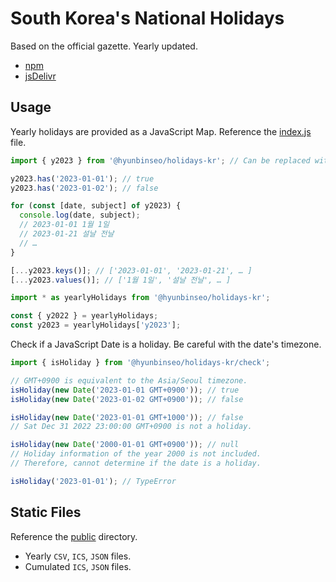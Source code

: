 # South Korea's National Holidays

Based on the official gazette. Yearly updated.

- [npm](https://www.npmjs.com/package/@hyunbinseo/holidays-kr)
- [jsDelivr](https://www.jsdelivr.com/package/npm/@hyunbinseo/holidays-kr)

## Usage

Yearly holidays are provided as a JavaScript Map. Reference the [index.js](/index.js) file.

```javascript
import { y2023 } from '@hyunbinseo/holidays-kr'; // Can be replaced with a jsDelivr URL

y2023.has('2023-01-01'); // true
y2023.has('2023-01-02'); // false

for (const [date, subject] of y2023) {
  console.log(date, subject);
  // 2023-01-01 1월 1일
  // 2023-01-21 설날 전날
  // …
}

[...y2023.keys()]; // ['2023-01-01', '2023-01-21', … ]
[...y2023.values()]; // ['1월 1일', '설날 전날', … ]
```

```javascript
import * as yearlyHolidays from '@hyunbinseo/holidays-kr';

const { y2022 } = yearlyHolidays;
const y2023 = yearlyHolidays['y2023'];
```

Check if a JavaScript Date is a holiday. Be careful with the date's timezone.

```javascript
import { isHoliday } from '@hyunbinseo/holidays-kr/check';

// GMT+0900 is equivalent to the Asia/Seoul timezone.
isHoliday(new Date('2023-01-01 GMT+0900')); // true
isHoliday(new Date('2023-01-02 GMT+0900')); // false

isHoliday(new Date('2023-01-01 GMT+1000')); // false
// Sat Dec 31 2022 23:00:00 GMT+0900 is not a holiday.

isHoliday(new Date('2000-01-01 GMT+0900')); // null
// Holiday information of the year 2000 is not included.
// Therefore, cannot determine if the date is a holiday.

isHoliday('2023-01-01'); // TypeError
```

## Static Files

Reference the [public](/public) directory.

- Yearly `CSV`, `ICS`, `JSON` files.
- Cumulated `ICS`, `JSON` files.
